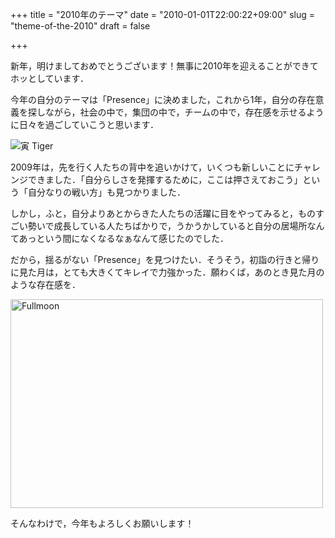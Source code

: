 +++
title = "2010年のテーマ"
date = "2010-01-01T22:00:22+09:00"
slug = "theme-of-the-2010"
draft = false

+++

<p>新年，明けましておめでとうございます！無事に2010年を迎えることができてホッとしています．</p>
<p>今年の自分のテーマは「Presence」に決めました，これから1年，自分の存在意義を探しながら，社会の中で，集団の中で，チームの中で，存在感を示せるように日々を過ごしていこうと思います．</p>
<p><img src="http://img.skitch.com/20100101-p1gj9ixqh7fpxtddjbb3fu8js9.png" alt="寅 Tiger" /></p>
<p>2009年は，先を行く人たちの背中を追いかけて，いくつも新しいことにチャレンジできました．「自分らしさを発揮するために，ここは押さえておこう」という「自分なりの戦い方」も見つかりました．</p>
<p>しかし，ふと，自分よりあとからきた人たちの活躍に目をやってみると，ものすごい勢いで成長している人たちばかりで，うかうかしていると自分の居場所なんてあっという間になくなるなぁなんて感じたのでした．</p>
<p>だから，揺るがない「Presence」を見つけたい．そうそう，初詣の行きと帰りに見た月は，とても大きくてキレイで力強かった．願わくば，あのとき見た月のような存在感を．</p>
<p><a href="http://www.flickr.com/photos/june29/4231676874/" title="Fullmoon by june29, on Flickr"><img src="http://farm5.static.flickr.com/4057/4231676874_2ceb236e70.jpg" width="500" height="334" alt="Fullmoon" /></a></p>
<p>そんなわけで，今年もよろしくお願いします！</p>
